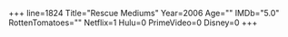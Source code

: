 +++
line=1824
Title="Rescue Mediums"
Year=2006
Age=""
IMDb="5.0"
RottenTomatoes=""
Netflix=1
Hulu=0
PrimeVideo=0
Disney=0
+++

